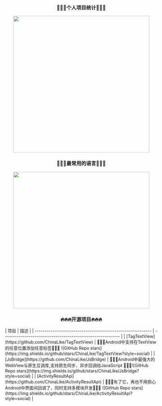 <h3 align="center">🎉🎉🎉个人项目统计🎉🎉🎉</h3>
<p align="center">
	<img src="https://github-readme-stats.vercel.app/api?username=ChinaLike&count_private=true&locale=cn&show_icons=true" width="450"/>
</p>

<h3 align="center">🧨🧨🧨最常用的语言🧨🧨🧨</h3>
<p align="center">
	<img src="https://github-readme-stats.vercel.app/api/top-langs/?username=ChinaLike&locale=cn" width="450"/>
</p>


<h3 align="center">🔥🔥🔥开源项目🔥🔥🔥</h3>
| 项目 | 描述 |
| ------------------------------------------------------------ | ------------------------------------------------------------ |
| [TagTextView](https://github.com/ChinaLike/TagTextView) | 🍌🍌🍌Android中支持在TextView的任意位置添加任意标签🍌🍌🍌 ![GitHub Repo stars](https://img.shields.io/github/stars/ChinaLike/TagTextView?style=social) |
| [JsBridge](https://github.com/ChinaLike/JsBridge) | 🍎🍎🍎Android中最强大的WebView与原生互调库,支持原生同步、异步回调给JavaScript 🍎🍎🍎![GitHub Repo stars](https://img.shields.io/github/stars/ChinaLike/JsBridge?style=social) |
| [ActivityResultApi](https://github.com/ChinaLike/ActivityResultApi) | 🍊🍊🍊有了它，再也不用担心Android中界面间回调了，同时支持多模块开发🍊🍊🍊 ![GitHub Repo stars](https://img.shields.io/github/stars/ChinaLike/ActivityResultApi?style=social) |
